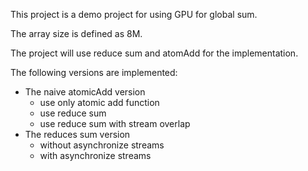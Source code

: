 This project is a demo project for using GPU for global sum.

The array size is defined as 8M.

The project will use reduce sum and atomAdd for the implementation.

The following versions are implemented:
- The naive atomicAdd version
    - use only atomic add function
    - use reduce sum
    - use reduce sum with stream overlap
- The reduces sum version
    - without asynchronize streams
    - with asynchronize streams
